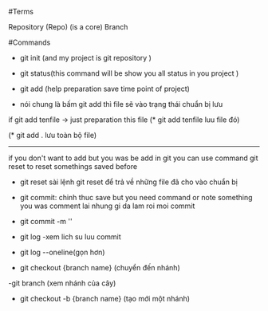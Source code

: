 #Terms

Repository (Repo) (is a core)
Branch

#Commands

- git init
(and my project is git repository )

- git status(this command will be show you all status in you project )

- git add (help preparation save time point of project)
* nói chung là bấm git add thì file sẽ vào trạng thái chuẩn bị lưu

if git add tenfile -> just preparation this file
(* git add tenfile luu file đó)

(* git add . lưu toàn bộ file)

------
if you don't want to add but you was be add in git you can use command git reset to reset somethings saved before
- git reset
sài lệnh git reset để trả về những file đã cho vào chuẩn bị

- git commit: chinh thuc save
but you need command or note something you was
comment lai nhung gi da lam roi moi commit

- git commit -m ''

- git log -xem lich su luu commit
- git log --oneline(gọn hơn)

- git checkout {branch name} (chuyển đến nhánh)

-git branch (xem nhánh của cây)

- git checkout -b {branch name}
(tạo mới một nhánh)